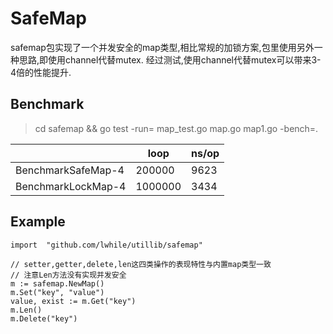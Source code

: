 # SafeMap

safemap包实现了一个并发安全的map类型,相比常规的加锁方案,包里使用另外一种思路,即使用channel代替mutex.
经过测试,使用channel代替mutex可以带来3-4倍的性能提升.


## Benchmark

> cd safemap && go test -run= map_test.go map.go map1.go -bench=.


|                  | loop  |  ns/op |
|------------------|-------|--------|
|BenchmarkSafeMap-4|200000 |9623    |
|BenchmarkLockMap-4|1000000|3434    |


## Example

    import 	"github.com/lwhile/utillib/safemap"

    // setter,getter,delete,len这四类操作的表现特性与内置map类型一致
    // 注意Len方法没有实现并发安全
	m := safemap.NewMap()
	m.Set("key", "value") 
	value, exist := m.Get("key")
	m.Len()
	m.Delete("key")